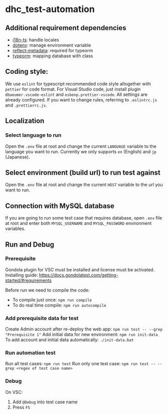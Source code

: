 # dhc_test-automation

## Additional requirement dependencies

- [i18n-ts](https://www.npmjs.com/package/i18n-ts): handle locales
- [dotenv](https://www.npmjs.com/package/dotenv): manage environment variable
- [reflect-metadata](https://www.npmjs.com/package/reflect-metadata): required for typeorm
- [typeorm](https://www.npmjs.com/package/typeorm): mapping database with class

## Coding style:

We use `eslint` for typescript recommended code style altogether with `pettier` for code format.
For Visual Studio code, just install plugin `dbaeumer.vscode-eslint` and `esbenp.prettier-vscode`. All settings are already configured.
If you want to change rules, referring to `.eslintrc.js` and `.prettierrc.js`.

## Localization


### Select language to run

Open the `.env` file at root and change the current `LANGUAGE` variable to the language you want to run.
Currently we only supports `en` (English) and `jp` (Japanese).

## Select environment (build url) to run test against

Open the `.env` file at root and change the current `HOST` variable to the url you want to run.


## Connection with MySQL database

If you are going to run some test case that requires database, open `.env` file at root and enter both `MYSQL_USERNAME` and `MYSQL_PASSWORD` environment variables.

## Run and Debug

### Prerequisite

Gondola plugin for VSC must be installed and license must be activated. Installing guide: https://docs.gondolatest.com/getting-started/#requirements

Before run we need to compile the code: 
- To compile just once: `npm run compile`
- To do real time compile: `npm run autocompile`

### Add prerequisite data for test 
Create Admin account after re-deploy the web app: `npm run test -- --grep "Prerequisite 1"`
Add initial data for new environment: `npm run init-data`
To add account and initial data automatically: `./init-data.bat`

### Run automation test

Run all test cases: `npm run test`
Run only one test case: `npm run test -- --grep <regex of test case name>`

### Debug
On VSC:

1. Add `@Debug` into test case name
2. Press `F5`
